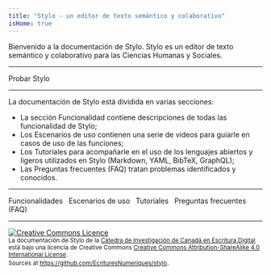 ```yaml
---
title: "Stylo - un editor de texto semántico y colaborativo"
isHome: true
---
```


Bienvenido a la documentación de Stylo. Stylo es un editor de texto semántico y colaborativo para las Ciencias Humanas y Sociales.

---

<link-button href="https://stylo.huma-num.fr" size="small" color="default">Probar Stylo</link-button> &nbsp;

---

La documentación de Stylo está dividida en varias secciones:

- La sección Funcionalidad contiene descripciones de todas las funcionalidad de Stylo;
- Los Escenarios de uso contienen una serie de videos para guiarle en casos de uso de las funciones;
- Los Tutoriales para acompañarle en el uso de los lenguajes abiertos y ligeros utilizados en Stylo (Markdown, YAML, BibTeX, GraphQL);
- Las Preguntas frecuentes (FAQ) tratan problemas identificados y conocidos.

---

<link-button href="/es/funcionalidad" size="small" color="default">Funcionalidades</link-button> &nbsp;
<link-button href="/es/escenarios_uso" size="small" color="default">Escenarios de uso</link-button> &nbsp;
<link-button href="/es/tutoriales" size="small" color="default">Tutoriales</link-button> &nbsp;
<link-button href="/es/faq" size="small" color="default">Preguntas frecuentes (FAQ)</link-button> &nbsp;

---

<a rel="license" href="http://creativecommons.org/licenses/by-sa/4.0/"><img alt="Creative Commons Licence" style="border-width:0" src="https://i.creativecommons.org/l/by-sa/4.0/88x31.png" /></a><br /><small><span xmlns:dct="http://purl.org/dc/terms/" property="dct:title">La documentación de Stylo</span> de la <a xmlns:cc="http://creativecommons.org/ns#" href="http://ecrituresnumeriques.ca/" property="cc:attributionName" rel="cc:attributionURL">Cátedra de Investigación de Canadá en Escritura Digital</a> está bajo una licencia de Creative Commons <a rel="license" href="http://creativecommons.org/licenses/by-sa/4.0/">Creative Commons Attribution-ShareAlike 4.0 International License</a>. <br />Sources at <a xmlns:dct="http://purl.org/dc/terms/" href="https://github.com/EcrituresNumeriques/stylo/tree/master/docs" rel="dct:source">https://github.com/EcrituresNumeriques/stylo</a></small>.
